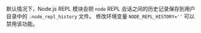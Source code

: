 
默认情况下，Node.js REPL 模块会把 `node` REPL 会话之间的历史记录保存到用户目录中的 `.node_repl_history` 文件。
修改环境变量 `NODE_REPL_HISTORY=''` 可以禁用该功能。

